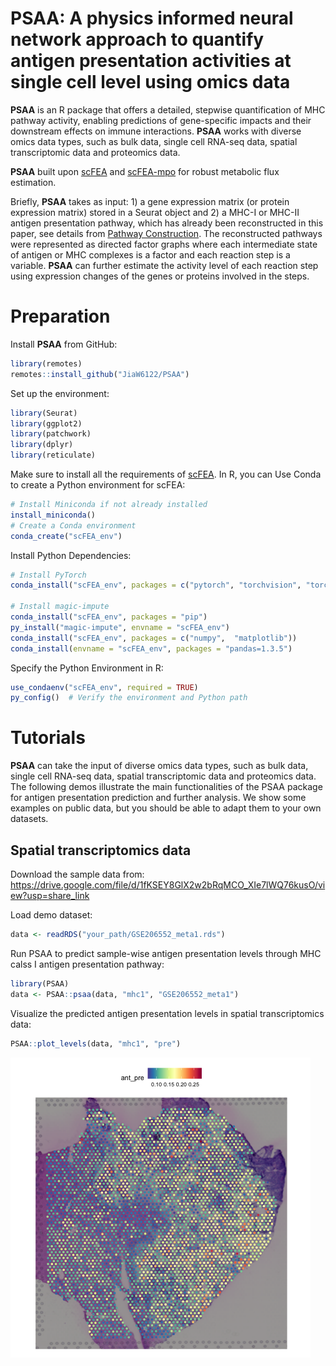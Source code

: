 # PSAA: A physics informed neural network approach to quantify antigen presentation activities at single cell level using omics data
**PSAA** is an R package that offers a detailed, stepwise quantification of MHC pathway activity, enabling predictions of gene-specific impacts and their downstream effects on immune interactions. **PSAA** works with diverse omics data types, such as bulk data, single cell RNA-seq data, spatial transcriptomic data and proteomics data.

**PSAA** built upon [scFEA](https://github.com/changwn/scFEA) and [scFEA-mpo](https://github.com/ptdang1001/scFEA/tree/main) for robust metabolic flux estimation.

Briefly, **PSAA** takes as input: 1) a gene expression matrix (or protein expression matrix) stored in a Seurat object and 2) a MHC-I or MHC-II antigen presentation pathway, which has already been reconstructed in this paper, see details from [Pathway Construction](https://github.com/JiaW6122/PSAA/blob/main/supplementary%20files/Pathway_Construction.md). The reconstructed pathways were represented as directed factor graphs where each intermediate state of antigen or MHC complexes is a factor and each reaction step is a variable. **PSAA** can further estimate the activity level of each reaction step using expression changes of the genes or proteins involved in the steps.

# Preparation
Install **PSAA** from GitHub:
```R
library(remotes)
remotes::install_github("JiaW6122/PSAA")
```
Set up the environment:
```R
library(Seurat)
library(ggplot2)
library(patchwork)
library(dplyr)
library(reticulate)
```

Make sure to install all the requirements of [scFEA](https://github.com/changwn/scFEA). In R, you can Use Conda to create a Python environment for scFEA: 
```R
# Install Miniconda if not already installed
install_miniconda()
# Create a Conda environment
conda_create("scFEA_env")
```
Install Python Dependencies:
```R
# Install PyTorch
conda_install("scFEA_env", packages = c("pytorch", "torchvision", "torchaudio"), channel = "pytorch")

# Install magic-impute
conda_install("scFEA_env", packages = "pip")
py_install("magic-impute", envname = "scFEA_env")
conda_install("scFEA_env", packages = c("numpy",  "matplotlib"))
conda_install(envname = "scFEA_env", packages = "pandas=1.3.5")
```
Specify the Python Environment in R:
```R
use_condaenv("scFEA_env", required = TRUE)
py_config()  # Verify the environment and Python path
```

# Tutorials 

**PSAA** can take the input of diverse omics data types, such as bulk data, single cell RNA-seq data, spatial transcriptomic data and proteomics data. The following demos illustrate the main functionalities of the PSAA package for antigen presentation prediction and further analysis. We show some examples on public data, but you should be able to adapt them to your own datasets.

## Spatial transcriptomics data


Download the sample data from: https://drive.google.com/file/d/1fKSEY8GlX2w2bRqMCO_XIe7lWQ76kusO/view?usp=share_link

Load demo dataset:
```R
data <- readRDS("your_path/GSE206552_meta1.rds")
```

Run PSAA to predict sample-wise antigen presentation levels through MHC calss I antigen presentation pathway:
```R
library(PSAA)
data <- PSAA::psaa(data, "mhc1", "GSE206552_meta1")
```

Visualize the predicted antigen presentation levels in spatial transcriptomics data:
```R
PSAA::plot_levels(data, "mhc1", "pre")
```
![Figure 1](figures/ant_pre.png "Example Figure 1")

